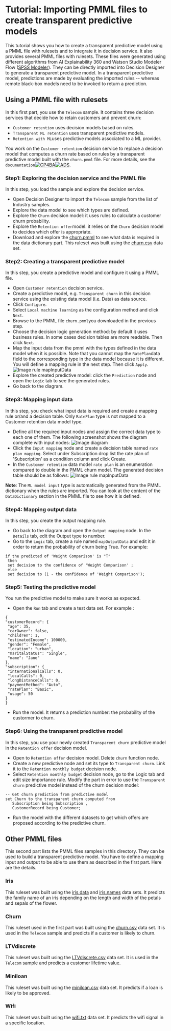 # Tutorial: Importing PMML files to create transparent predictive models
This tutorial shows you how to create a transparent predictive model using a PMML file with rulesets and to integrate it in decision service. It also provides several PMML files with rulesets. These files were generated using different algorithms from AI Explainability 360 and Watson Studio Modeler Flow ([SPSS Modeler](https://dataplatform.cloud.ibm.com/docs/content/wsd/spss-modeler.html)).
They can be directly imported into Decision Designer to generate a transparent predictive model. In a transparent predictive model, predictions are made by evaluating the imported rules -- whereas remote black-box models need to be invoked to return a prediction.

## Using a PMML file with rulesets

In this first part, you use the `Telecom` sample. It contains three decision services that decide how to retain customers and prevent churn:
   * `Customer retention` uses decision models based on rules.
   * `Transparent ML retention` uses transparent predictive models.
   * `Retention with ML`uses predictive models associated to a ML provider.

You work on the `Customer retention` decision service to replace a decision model that computes a churn rate based on rules by a transparent predictive model built with the `churn.pmml` file.
For more details, see the `documentation`[![CP4BA](/resources/cloudpak4ba.svg "IBM Cloud Pak for Business Automation")](https://www.ibm.com/docs/en/cloud-paks/cp-biz-automation/24.0.1?topic=model-importing-transparent-machine-learning)[![ADS](/resources/ads.svg "IBM Automation Decision Services")](https://www.ibm.com/docs/en/ads/24.0.1?topic=model-importing-transparent-machine-learning).

### Step1: Exploring the decision service and the PMML file

In this step, you load the sample and explore the decision service.
   * Open Decision Designer to import the `Telecom` sample from the list of Industry samples.
   * Explore the data model to see which types are defined.
   * Explore the `Churn` decision model: it uses rules to calculate a customer churn probability.
   * Explore the `Retention offer`model: it relies on the `Churn` decision model to decides which offer is appropriate.
   * Download and explore the [churn.pmml](./churn.pmml) to see what data is required in the data dictionary part. This ruleset was built using the [churn.csv](datasets/churn.csv) data set.

### Step2: Creating a transparent predictive model

In this step, you create a predictive model and configure it using a PMML file. 

   * Open `Customer retention` decision service. 
   * Create a predictive model, e.g. `Transparent churn` in this decision service using the existing data model (i.e. Data) as data source.
   * Click `Configure`.
   * Select `Local machine learning` as the configuration method and click `Next`.
   * Browse to the PMML file `churn.pmml`you downloaded in the previous step.
   * Choose the decision logic generation method: by default it uses business rules. In some cases decision tables are more readable. Then click `Next`.
   * Map the input data from the pmml with the types defined in the data model when it is possible. Note that you cannot map the `RatePlan`data field to the corresponding type in the data model because it is different. You will define a mapping rule in the next step. Then click `Apply`.
   ![Image rule mapInputData](images/data-mapping.png)
   * Explore the created predictive model: click the `Prediction` node and open the `Logic` tab to see the generated rules. 
   * Go back to the diagram.
 
### Step3: Mapping input data
In this step, you check what input data is required and create a mapping rule or/and a decision table. Only `RatePlan` type is not mapped to a Customer retention data model type.
   * Define all the required input nodes and assign the correct data type to each one of them. The following screenshot shows the diagram complete with input nodes:
    ![Image diagram](images/final-diagram.png)
   * Click the `Input mapping` node and create a decision table named `rate plan mapping`. Select under Subscription drop list the rate plan of 'Subscription' as a condition column and click Create.
   * In the `Customer retention` data model `rate plan` is an enumeration compared to double in the PMML churn model. The generated decision table should be as follows:
    ![Image rule mapInputData](images/mapInputData.png)

**Note**: The `ML model input` type is automatically generated from the PMML dictionary when the rules are imported. You can look at the content of the  `DataDictionary` section in the PMML file to see how it is defined. 

### Step4: Mapping output data
In this step, you create the output mapping rule.

   * Go back to the diagram and open the `Output mapping` node. In the `Details` tab, edit the Output type to number.
   * Go to the `Logic` tab, create a rule named `mapOutputData` and edit it in order to return the probability of churn being True. For example:
```
if the predicted of 'Weight Comparison' is "T" 
 then
 set decision to the confidence of 'Weight Comparison' ;
 else
 set decision to (1 - the confidence of 'Weight Comparison');
````
### Step5: Testing the predictive model

You run the predictive model to make sure it works as expected.
   * Open the `Run` tab and create a test data set. For example :
   ```
{
  "customerRecord": {
    "age": 35,
    "carOwner": false,
    "children": 1,
    "estimatedIncome": 100000,
    "gender": "Female",
    "location": "urban",
    "maritalStatus": "Single",
    "name": "Jane"
  },
  "subscription": {
    "internationalCalls": 0,
    "localCalls": 0,
    "longDistanceCalls": 0,
    "paymentMethod": "Auto",
    "ratePlan": "Basic",
    "usage": 50
  }
}
 
```
   * Run the model. It returns a prediction number: the probability of the custormer to churn.
   
### Step6: Using the transparent predictive model
In this step, you use your newly created `Transparent churn` predictive model in the `Retention offer` decision model.
   * Open to `Retention offer` decision model. Delete `churn` function node.
   * Create a new predictive node and set its type to `Transparent churn`. Link it to the `Retention monthly budget` decision node.
   * Select `Retention monthly budget` decision node, go to the Logic tab and edit size importance rule. Modify the part in error to use the `Transparent churn` predictive model instead of the churn decision model:
 ```
-- Get churn prediction from predictive model
set Churn to the transparent churn computed from 
	Subscription being Subscription , 
	CustomerRecord being Customer;
```
   * Run the model with the different datasets to get which offers are proposed according to the predictive churn.

## Other PMML files

This second part lists the PMML files samples in this directory. They can be used to build a transparent predictive model. You have to define a mapping input and output to be able to use them as described in the first part. Here are the details.

### Iris
This ruleset was built using the [iris.data](datasets/iris.data) and [iris.names](datasets/iris.names) data sets.
It predicts the family name of an iris depending on the length and width of the petals and sepals of the flower.

### Churn
This ruleset used in the first part was built using the [churn.csv](datasets/churn.csv) data set.
It is used in the `Telecom` sample and predicts if a customer is likely to churn.

### LTVdiscrete
This ruleset was built using the [LTVdiscrete.csv](datasets/LTVdiscrete.csv) data set.
It is used in the `Telecom` sample and predicts a customer lifetime value. 

### Miniloan
This ruleset was built using the [miniloan.csv](https://github.com/DecisionsDev/decisions-on-spark/blob/master/data/miniloan/miniloan-decisions-ls-10K.csv) data set.
It predicts if a loan is likely to be approved.

### Wifi
This ruleset was built using the [wifi.txt](datasets/wifi.txt) data set.
It predicts the wifi signal in a specific location.
